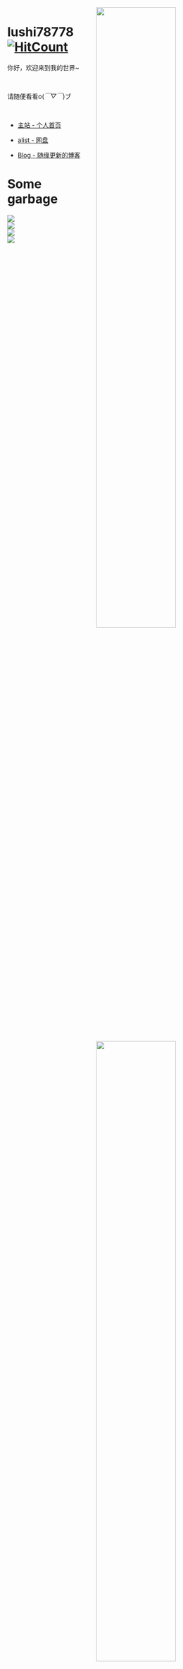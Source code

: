 <img align="right" src='https://github-readme-stats-lushi78778.vercel.app/api/top-langs/?username=lushi78778&theme=nord&layout=compact&langs_count=10&hide=jupyter%20notebook&hide_border=true&border_radius=0' width="60%" />

<img align="right" src='https://github-readme-stats-lushi78778.vercel.app/api?username=lushi78778&show_icons=true&theme=nord&count_private=true&hide_border=true&border_radius=0' width="60%" />

# lushi78778 [![HitCount](https://hits.dwyl.com/lushi78778/lushi78778.svg?style=flat-square)](http://hits.dwyl.com/lushi78778/lushi78778)


你好，欢迎来到我的世界~

<br>

请随便看看o(*￣▽￣*)ブ

<br>

- [主站 - 个人首页](https://ewlgc.top/)

- [alist - 网盘](https://pan.ewlgc.top/)

- [Blog - 随缘更新的博客](https://www.yuque.com/lushi78778/blog)



# Some garbage

<a href="https://github.com/lushi78778/cf-workers-js">
  <img align="center" src="https://github-readme-stats-lushi78778.vercel.app/api/pin/?username=lushi78778&repo=cf-workers-js" />
</a>

<br>

<a href="https://github.com/lushi78778/qr-code-generator">
  <img align="center" src="https://github-readme-stats-lushi78778.vercel.app/api/pin/?username=lushi78778&repo=qr-code-generator" />
</a>

<br>

<a href="https://github.com/lushi78778/alist-fly">
  <img align="center" src="https://github-readme-stats-lushi78778.vercel.app/api/pin/?username=lushi78778&repo=alist-fly" />
</a>

<br>

<a href="https://github.com/lushi78778/go-tutorial">
  <img align="center" src="https://github-readme-stats-lushi78778.vercel.app/api/pin/?username=lushi78778&repo=go-tutorial" />
</a>